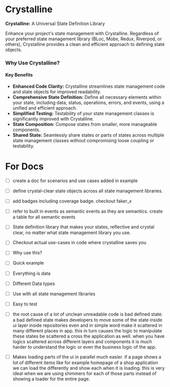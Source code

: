 # Crystalline

**Crystalline:** A Universal State Definition Library

Enhance your project's state management with Crystalline. Regardless of your preferred state management library (BLoc, Mobx, Redux, Riverpod, or others), Crystalline provides a clean and efficient approach to defining state objects.

### Why Use Crystalline?

#### Key Benefits

- **Enhanced Code Clarity:** Crystalline streamlines state management code and state objects for improved readability.
- **Comprehensive State Definition:** Define all necessary elements within your state, including data, status, operations, errors, and events, using a unified and efficient approach.
- **Simplified Testing:** Testability of your state management classes is significantly improved with Crystalline.
- **State Composition:** Compose states from smaller, more manageable components.
- **Shared State:** Seamlessly share states or parts of states across multiple state management classes without compromising loose coupling or testability.


# For Docs
- [ ] create a doc for scenarios and use cases added in example

- [ ] define crystal-clear state objects across all state management libraries.

- [ ] add badges including coverage badge. checkout faker_x
- [ ] refer to built in events as semantic events as they are semantics. create a table for all semantic events

- [ ] State definition library that makes your states, reflective and crystal clear, no matter what state management library you use.

- [ ] Checkout actual use-cases in code where crystalline saves you

- [ ] Why use this?

- [ ] Quick example

- [ ] Everything is data

- [ ] Different Data types

- [ ] Use with all state management libraries

- [ ] Easy to test

- [ ] the root cause of a lot of unclean unreadable code is bad defined state. a bad defined state makes developers to move some of the state inside ui layer inside repositories even and in simple word make it scattered in many different places in app. this in turn causes the logic to manipulate these states be scattered a cross the application as well. when you have logics scattered across different layers and components it is much harder to understand the logic or even the business logic of the app.

- [ ] Makes loading parts of the ui in parallel much easier. if a page shows a lot of different items like for example homepage of a shop application we can load the differently and show each when it is loading. this is very ideal when we are using shimmers for each of those parts instead of showing a loader for the entire page.
